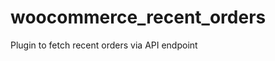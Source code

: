 woocommerce_recent_orders
=========================

Plugin to fetch recent orders via API endpoint
